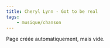 ```yaml
---
title: Cheryl Lynn - Got to be real
tags:
    - musique/chanson
---
```


Page créée automatiquement, mais vide.

